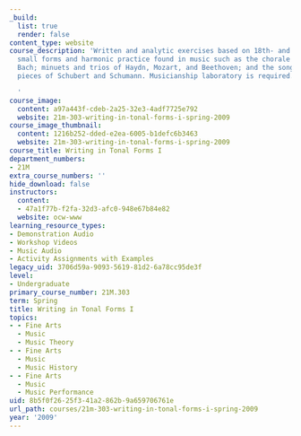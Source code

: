 ```yaml
---
_build:
  list: true
  render: false
content_type: website
course_description: 'Written and analytic exercises based on 18th- and 19th-century
  small forms and harmonic practice found in music such as the chorale preludes of
  Bach; minuets and trios of Haydn, Mozart, and Beethoven; and the songs and character
  pieces of Schubert and Schumann. Musicianship laboratory is required.

  '
course_image:
  content: a97a443f-cdeb-2a25-32e3-4adf7725e792
  website: 21m-303-writing-in-tonal-forms-i-spring-2009
course_image_thumbnail:
  content: 1216b252-dded-e2ea-6005-b1defc6b3463
  website: 21m-303-writing-in-tonal-forms-i-spring-2009
course_title: Writing in Tonal Forms I
department_numbers:
- 21M
extra_course_numbers: ''
hide_download: false
instructors:
  content:
  - 47a1f77b-f2fa-32d3-afc0-948e67b84e82
  website: ocw-www
learning_resource_types:
- Demonstration Audio
- Workshop Videos
- Music Audio
- Activity Assignments with Examples
legacy_uid: 3706d59a-9093-5619-81d2-6a78cc95de3f
level:
- Undergraduate
primary_course_number: 21M.303
term: Spring
title: Writing in Tonal Forms I
topics:
- - Fine Arts
  - Music
  - Music Theory
- - Fine Arts
  - Music
  - Music History
- - Fine Arts
  - Music
  - Music Performance
uid: 8b5f0f26-25f3-41a2-862b-9a659706761e
url_path: courses/21m-303-writing-in-tonal-forms-i-spring-2009
year: '2009'
---
```

